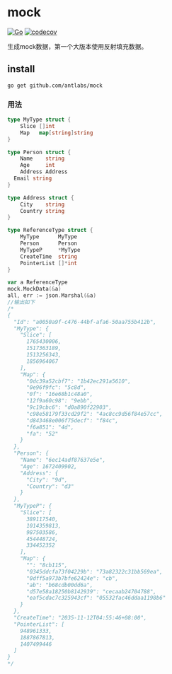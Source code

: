 # mock
[![Go](https://github.com/antlabs/mock/workflows/Go/badge.svg)](https://github.com/antlabs/mock/actions)
[![codecov](https://codecov.io/gh/antlabs/mock/branch/master/graph/badge.svg)](https://codecov.io/gh/antlabs/mock)

生成mock数据，第一个大版本使用反射填充数据。   
## install
```
go get github.com/antlabs/mock
```
### 用法
```go
type MyType struct {
	Slice []int
	Map   map[string]string
}

type Person struct {
	Name    string
	Age     int
	Address Address
  Email string
}

type Address struct {
	City    string
	Country string
}

type ReferenceType struct {
	MyType      MyType
	Person      Person
	MyTypeP     *MyType
	CreateTime  string
	PointerList []*int
}

var a ReferenceType
mock.MockData(&a)
all, err := json.Marshal(&a)
//输出如下
/*
{
  "Id": "a0050a9f-c476-44bf-afa6-50aa755b412b",
  "MyType": {
    "Slice": [
      1765430006,
      1517363189,
      1513256343,
      1856964067
    ],
    "Map": {
      "0dc39a52cbf7": "1b42ec291a5610",
      "0e96f9fc": "5c8d",
      "0f": "16e68b1c48a0",
      "12f9a60c98": "9ebb",
      "9c19cbc6": "d0a890f22903",
      "c98e58179f33cd29f2": "4ac8cc9d56f84e57cc",
      "d843468e006f75decf": "f84c",
      "f6a851": "4d",
      "fa": "52"
    }
  },
  "Person": {
    "Name": "6ec14adf87637e5e",
    "Age": 1672409902,
    "Address": {
      "City": "9d",
      "Country": "d3"
    }
  },
  "MyTypeP": {
    "Slice": [
      389117540,
      1014359813,
      987503586,
      454448724,
      334452352
    ],
    "Map": {
      "": "8cb115",
      "0345ddcfa73f04229b": "73a82322c31bb569ea",
      "0dff5a973b7bfe62424e": "cb",
      "ab": "b68cdb00dd6a",
      "d57e58a18250b8142939": "cecaab24704788",
      "eaf5cdac7c325943cf": "05532fac46ddaa1198b6"
    }
  },
  "CreateTime": "2035-11-12T04:55:46+08:00",
  "PointerList": [
    948961333,
    1887867813,
    1407499446
  ]
}
*/
```


